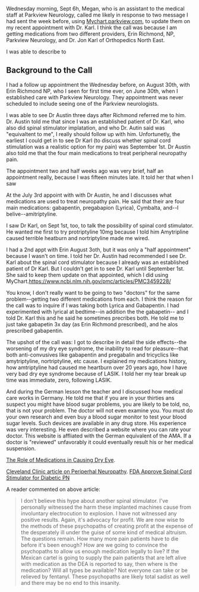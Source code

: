 Wednesday morning, Sept 6h, Megan, who is an assistant to the medical staff at Parkview Neurology, called me likely in response to two message I had sent the week
before, using [Mychart.parkview.com](https://mychart.parkview.com), to update them on my recent appointment with Dr. Karl. I think the call was because I am getting medications from two different providers,
Erin Richmond, NP, Parkview Neurology, and Dr. Jon Karl of Orthopedics North East.

I was able to describe to 

## Background to the Call

I had a follow up appointment the Wednesday before, on August 30th, with
Erin Richmond NP, who I seen for first time ever, on June 30th, when I established care with Parkview Neurology. They appointment was never scheduled to
include seeing one of the Parkview neurologists.

I was able to see Dr Austin three days after Richmond referred me to him. Dr. Austin told me that since I was an established patient of Dr. Karl, who also did
spinal stimulator implatation, and who Dr. Autin said was "equivaltent to me", I really should follow up with him. Unfortunetly, the earliest I could get in to see
Dr Karl (to discuss whether spinal cord stimulation was a realistic option for my pain) was September 1st. Dr Austin also told me that the four
main medications to treat peripheral neuropathy pain.

The appointment two and half weeks ago was very brief, half an appointment really, because I was fifteen minutes late. It told her that when I saw 

At the July 3rd appoint with with Dr Austin, he and I discusses what medications are used to treat neuropathy pain. He said that their are four main
medications: gabapentin, pregabapion (Lyrica), Cymbalta, and--I belive--amitriptyline. 

I saw Dr Karl, on Sept 1st, too, to talk the possibility of spinal cord stimulator. He wanted me first to try protriptyline 10mg because I told him
Amytripline caused terrible heatburn and nortriptyline made me wired.

I had a 2nd appt with Erin August 3oth, but it was only a "half appointment" because I wasn't on time. I told her Dr. Austin had recommended
I see Dr. Karl about the spinal cord stimulator because I already was an established patient of Dr Karl. But I couldn't get in to see
Dr. Karl until September 1st. She said to keep them update on that appointed, which I did using MyChart.https://www.ncbi.nlm.nih.gov/pmc/articles/PMC3459228/

You know, I don't really want to be going to two "doctors" for the same problem--getting two different medications from each. I think the reason
for the call was to inquire if I was taking both Lyrica and Gabapentin. I had experimented with lyrical at bedtime--in addition the the gabapetin--
and I told Dr. Karl this and he said he sometimes precribes both. He told me to just take gabapetin 3x day (as Erin Richmond prescribed), and he
alos prescribed gabapentin.

The upshot of the call was: I got to describe in detail the side effects--the worsening of my dry eye syndrome, the inability to read for
pleasure--that both anti-convusives like gabapentin and pregabalin and tricyclics like amytriptyline, nortriptyline, etc cause. 
I explained my medications history, how amtriptyline had caused me heartburn over 20 years ago, how I
have very bad dry eye syndrome because of LASIK. I told her my tear break up time was immediate, zero, following LASIK.

And during the German lesson the teacher and I discussed how medical care works in Germany. He told me that if you are in your
thirties ans suspect you might have blood sugar problems, you are likely to be told, no, that is not your problem.
The doctor will not even examine you. You must do your own research and even buy a blood sugar monitor to test your blood sugar
levels. Such devices are available in any drug store. His experience was very interesting. He even described a website where you can
rate your doctor. This website is affliated with the German equivalent of the AMA. If a doctor is "reviewed" unfavorably it
could eventually result his or her medical suspension.

[The Role of Medications in Causing Dry Eye](https://www.ncbi.nlm.nih.gov/pmc/articles/PMC3459228/).

[Cleveland Clinic article on Periperhal Neuropathy](https://my.clevelandclinic.org/health/diseases/14737-peripheral-neuropathy#management-and-treatment).
[FDA Approve Spinal Cord Stimulator for Diabetic PN](https://www.painnewsnetwork.org/stories/2021/7/27/nbsp-fda-approves-spinal-cord-stimulator-for-diabetic-neuropathy)

A reader commented on above article:

> I don't believe this hype about another spinal stimulator. I've personally witnessed the harm these implanted machines cause from involuntary
electrocution to explosion. I have not witnessed any positive results. Again, it's advocacy for profit. We are now wise to the methods of these
psychopaths of creating profit at the expense of the desperately ill under the guise of some kind of medical altruism. The questions remain.
How many more pain patients have to die before it's been enough? How are we going to convince the psychopaths to allow us enough medication
legally to live? If the Mexican cartel is going to supply the pain patients that are left alive with medication as the DEA is reported to say, then where is the medication? Will all types be available? Not everyone can take or be relieved by fentanyl. These psychopaths are likely total sadist as well and there may be no end to this insanity.
